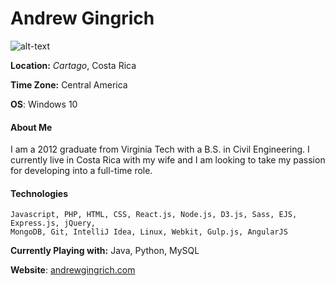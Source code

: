 Andrew Gingrich
=======

![alt-text](https://u5258675.dl.dropboxusercontent.com/u/5258675/emp4.png)

**Location:** *Cartago*, Costa Rica

**Time Zone:** Central America

**OS**: Windows 10

#### About Me

I am a 2012 graduate from Virginia Tech with a B.S. in Civil Engineering. I currently live in Costa Rica with my wife and I am looking to take my passion for developing into a full-time role. 

#### Technologies
    Javascript, PHP, HTML, CSS, React.js, Node.js, D3.js, Sass, EJS, Express.js, jQuery,
    MongoDB, Git, IntelliJ Idea, Linux, Webkit, Gulp.js, AngularJS

**Currently Playing with:**  Java, Python, MySQL

**Website**: [andrewgingrich.com](https://andrewgingrich.com/)
